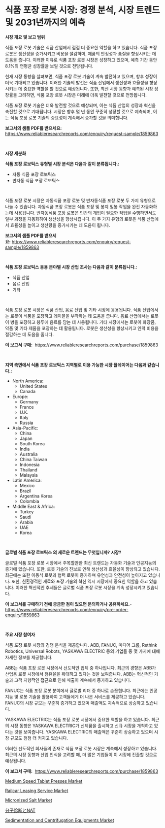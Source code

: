 <p><h1>식품 포장 로봇 시장: 경쟁 분석, 시장 트렌드 및 2031년까지의 예측</h1></p><p><strong>시장 개요 및 보고 범위</strong></p>
<p><p>식품 포장 로봇 기술은 식품 산업에서 점점 더 중요한 역할을 하고 있습니다. 식품 포장 로봇은 생산성을 증가시키고 비용을 절감하며, 제품의 안정성과 품질을 향상시키는 데 도움을 줍니다. 이러한 이유로 식품 포장 로봇 시장은 성장하고 있으며, 예측 기간 동안 8.1%의 연평균 성장률을 보일 것으로 전망됩니다. </p><p>현재 시장 동향을 살펴보면, 식품 포장 로봇 기술이 계속 발전하고 있으며, 향후 성장이 더욱 기대되고 있습니다. 이러한 기술의 발전은 식품 산업에서 생산성과 효율성을 향상시키는 데 중요한 역할을 할 것으로 예상됩니다. 또한, 최신 시장 동향과 예측된 시장 성장률을 고려하면, 식품 포장 로봇 시장은 미래에 더욱 발전할 것으로 전망됩니다. </p><p>식품 포장 로봇 기술은 더욱 발전할 것으로 예상되며, 이는 식품 산업의 성장과 혁신을 촉진할 것으로 기대됩니다. 시장은 향후 몇 년 동안 꾸준히 성장할 것으로 예측되며, 이는 식품 포장 로봇 기술의 중요성이 계속해서 증가할 것을 의미합니다.</p></p>
<p><strong>보고서의 샘플 PDF를 받으세요:</strong> <a href="https://www.reliableresearchreports.com/enquiry/request-sample/1859863">https://www.reliableresearchreports.com/enquiry/request-sample/1859863</a></p>
<p>&nbsp;</p>
<p><strong>시장 세분화</strong></p>
<p><strong>식품 포장 로보틱스 유형별 시장 분석은 다음과 같이 분류됩니다.:</strong></p>
<p><ul><li>자동 식품 포장 로보틱스</li><li>반자동 식품 포장 로보틱스</li></ul></p>
<p>&nbsp;</p>
<p><p>식품 포장 로봇 시장은 자동식품 포장 로봇 및 반자동식품 포장 로봇 두 가지 유형으로 나눌 수 있습니다. 자동식품 포장 로봇은 식품 포장 및 봉지 밀봉 작업을 완전 자동화하는데 사용됩니다. 반자동식품 포장 로봇은 인간의 개입이 필요한 작업을 수행하면서도 일부 과정을 자동화하여 생산성을 향상시킵니다. 이 두 가지 유형의 로봇은 식품 산업에서 효율성을 높이고 생산량을 증가시키는 데 도움이 됩니다.</p></p>
<p><strong>보고서의 샘플 PDF를 받으세요:</strong>&nbsp;<a href="https://www.reliableresearchreports.com/enquiry/request-sample/1859863">https://www.reliableresearchreports.com/enquiry/request-sample/1859863</a></p>
<p>&nbsp;</p>
<p><strong> 식품 포장 로보틱스 응용 분야별 시장 산업 조사는 다음과 같이 분류됩니다.:</strong></p>
<p><ul><li>식품 산업</li><li>음료 산업</li><li>기타</li></ul></p>
<p>&nbsp;</p>
<p><p>식품 포장 로봇 시장은 식품 산업, 음료 산업 및 기타 시장에 응용됩니다. 식품 산업에서는 로봇이 식품을 포장하고 레이블을 부착하는 데 도움을 줍니다. 음료 산업에서는 로봇이 병을 포장하고 봉투에 음료를 담는 데 사용됩니다. 기타 시장에서는 로봇이 화장품, 약품 및 기타 제품을 포장하는 데 활용됩니다. 로봇은 생산성을 향상시키고 인력 비용을 절감하는 데 도움을 줍니다.</p></p>
<p><strong>이 보고서 구매:</strong>&nbsp; <a href="https://www.reliableresearchreports.com/purchase/1859863">https://www.reliableresearchreports.com/purchase/1859863</a></p>
<p>&nbsp;</p>
<p><strong>지역 측면에서 식품 포장 로보틱스 지역별로 이용 가능한 시장 플레이어는 다음과 같습니다.:</strong></p>
<p><ul>
    <li>
        North America:
        <ul>
            <li>United States</li>
            <li>Canada</li>
        </ul>
    </li>
    <li>
        Europe:
        <ul>
            <li>Germany</li>
            <li>France</li>
            <li>U.K.</li>
            <li>Italy</li>
            <li>Russia</li>
        </ul>
    </li>
    <li>
        Asia-Pacific:
        <ul>
            <li>China</li>
            <li>Japan</li>
            <li>South Korea</li>
            <li>India</li>
            <li>Australia</li>
            <li>China Taiwan</li>
            <li>Indonesia</li>
            <li>Thailand</li>
            <li>Malaysia</li>
        </ul>
    </li>
    <li>
        Latin America:
        <ul>
            <li>Mexico</li>
            <li>Brazil</li>
            <li>Argentina Korea</li>
            <li>Colombia</li>
        </ul>
    </li>
    <li>
        Middle East & Africa:
        <ul>
            <li>Turkey</li>
            <li>Saudi</li>
            <li>Arabia</li>
            <li>UAE</li>
            <li>Korea</li>
        </ul>
    </li>
    </ul></p>
<p>&nbsp;</p>
<p><strong>글로벌 식품 포장 로보틱스 의 새로운 트렌드는 무엇입니까? 시장?</strong></p>
<p><p>글로벌 식품 포장 로봇 시장에서 주목할만한 최신 트렌드는 자동화 기술과 인공지능의 증가에 있습니다. 또한, 로봇 기술의 진보로 인해 생산성과 효율성이 향상되고 있습니다. 최근에는 또한 이동식 로봇과 협력 로봇이 증가하며 유연성과 안전성이 높아지고 있습니다. 또한, 친환경적인 재료와 포장 기술의 혁신 역시 시장에서 중요한 역할을 하고 있습니다. 이러한 혁신적인 추세들은 글로벌 식품 포장 로봇 시장을 계속 성장시키고 있습니다.</p></p>
<p><strong>이 보고서를 구매하기 전에 궁금한 점이 있으면 문의하거나 공유하세요.</strong>- <a href="https://www.reliableresearchreports.com/enquiry/pre-order-enquiry/1859863">https://www.reliableresearchreports.com/enquiry/pre-order-enquiry/1859863</a></p>
<p>&nbsp;</p>
<p><strong>주요 시장 참여자</strong></p>
<p><p>식품 포장 로봇 시장의 경쟁 분석을 제공합니다. ABB, FANUC, 미디어 그룹, Rethink Robotics, Universal Robots, YASKAWA ELECTRIC 등의 기업들 중 몇 가지에 대해 자세한 정보를 제공합니다.</p><p>ABB는 식품 포장 로봇 시장에서 선도적인 업체 중 하나입니다. 최근의 경향은 ABB가 산업용 로봇 시장에서 점유율을 확대하고 있다는 것을 보여줍니다. ABB는 혁신적인 기술과 고객 지향적인 접근으로 인해 매출이 계속해서 증가하고 있습니다.</p><p>FANUC는 식품 포장 로봇 분야에서 글로벌 리더 중 하나로 손꼽힙니다. 최근에는 인공 지능 및 로봇 기술을 활용하여 고객들에게 더 나은 서비스를 제공하고 있습니다. FANUC의 시장 규모는 꾸준히 증가하고 있으며 매출액도 지속적으로 상승하고 있습니다.</p><p>YASKAWA ELECTRIC는 식품 포장 로봇 시장에서 중요한 역할을 하고 있습니다. 최근의 시장 동향은 YASKAWA ELECTRIC가 신제품을 출시하고 신규 시장을 개척하고 있다는 것을 보여줍니다. YASKAWA ELECTRIC의 매출액은 꾸준히 상승하고 있으며 시장 규모도 점점 더 커지고 있습니다.</p><p>이러한 선도적인 회사들의 존재로 식품 포장 로봇 시장은 계속해서 성장하고 있습니다. 최근의 시장 동향과 산업 인식을 고려할 때, 더 많은 기업들이 이 시장에 진출할 것으로 예상됩니다.</p></p>
<p><strong>이 보고서 구매:</strong>&nbsp;&nbsp;<a href="https://www.reliableresearchreports.com/purchase/1859863">https://www.reliableresearchreports.com/purchase/1859863</a></p>
<p><p><a href="https://woozy-pyroraptor-a1f.notion.site/Medium-Speed-Tablet-Presses-Market-Size-Focuses-on-Market-Dynamics-In-Depth-Analysis-and-Future-Pro-cf704ae1013944d297c8c2fb13a6d37d">Medium Speed Tablet Presses Market</a></p><p><a href="https://issuu.com/reportprime-2/docs/railcar-leasing-service-market-size-2030.pptx">Railcar Leasing Service Market</a></p><p><a href="https://view.publitas.com/reportprime-1/micronized-salt-market-size-share-trends-analysis-report-by-application-regional-outlook-competitive-strategies-and-segment-forecasts-2024-2031/">Micronized Salt Market</a></p><p><a href="https://github.com/ihabdkwlxs948/Market-Research-Report-List-1/blob/main/3317934192876.md">分子診断とNAT</a></p><p><a href="https://rainy-horn-d69.notion.site/Sedimentation-and-Centrifugation-Equipments-Market-with-the-goal-of-estimating-the-market-size-and-f-9700caea42e64563ab599ff3f334b974">Sedimentation and Centrifugation Equipments Market</a></p></p>
